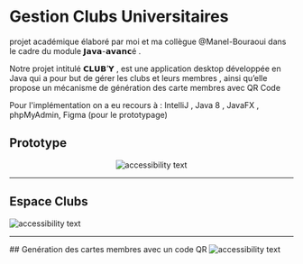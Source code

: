 # Gestion Clubs Universitaires

projet académique élaboré par moi et ma collègue @Manel-Bouraoui dans le cadre du module 𝗝𝗮𝘃𝗮-𝗮𝘃𝗮𝗻𝗰é .

Notre projet intitulé 𝗖𝗟𝗨𝗕’𝗬 , est une application desktop développée en Java qui a pour but de gérer les clubs et leurs membres , ainsi qu’elle propose un mécanisme de génération des carte membres avec QR Code

Pour l'implémentation on a eu recours à : IntelliJ , Java 8 , JavaFX , phpMyAdmin, Figma (pour le prototypage)

## Prototype  

<p align="center">
  <img src="https://i.imgur.com/5QsvpWD.png"  alt="accessibility text">
  <hr>
  
  ## Espace Clubs
  <img src="https://i.imgur.com/cxgOaAy.png"  alt="accessibility text">
   <hr>
   ## Genération des cartes membres avec un code QR 
  <img src="https://i.imgur.com/vquM4Iq.png"  alt="accessibility text">
</p>

